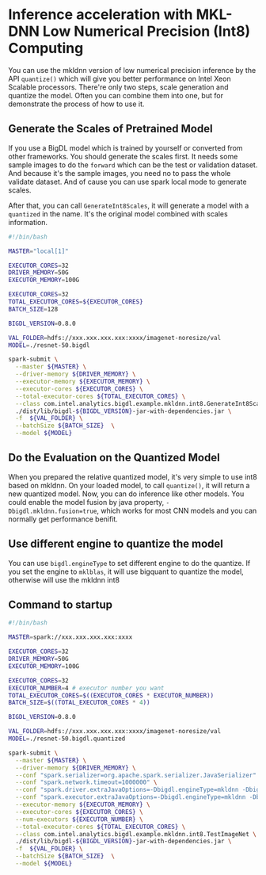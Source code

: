 # Inference acceleration with MKL-DNN Low Numerical Precision (Int8) Computing

You can use the mkldnn version of low numerical precision inference by the
API `quantize()` which will give you better performance on Intel Xeon Scalable
processors. There're only two steps, scale generation and quantize the model.
Often you can combine them into one, but for demonstrate the process of how to
use it.

## Generate the Scales of Pretrained Model

If you use a BigDL model which is trained by yourself or converted from other
frameworks. You should generate the scales first. It needs some sample images
to do the `forward` which can be the test or validation dataset. And because
it's the sample images, you need no to pass the whole validate dataset. And of
cause you can use spark local mode to generate scales.

After that, you can call `GenerateInt8Scales`, it will generate a model with
a `quantized` in the name. It's the original model combined with scales information.

```bash
#!/bin/bash

MASTER="local[1]"

EXECUTOR_CORES=32
DRIVER_MEMORY=50G
EXECUTOR_MEMORY=100G

EXECUTOR_CORES=32
TOTAL_EXECUTOR_CORES=${EXECUTOR_CORES}
BATCH_SIZE=128

BIGDL_VERSION=0.8.0

VAL_FOLDER=hdfs://xxx.xxx.xxx.xxx:xxxx/imagenet-noresize/val
MODEL=./resnet-50.bigdl

spark-submit \
  --master ${MASTER} \
  --driver-memory ${DRIVER_MEMORY} \
  --executor-memory ${EXECUTOR_MEMORY} \
  --executor-cores ${EXECUTOR_CORES} \
  --total-executor-cores ${TOTAL_EXECUTOR_CORES} \
  --class com.intel.analytics.bigdl.example.mkldnn.int8.GenerateInt8Scales \
  ./dist/lib/bigdl-${BIGDL_VERSION}-jar-with-dependencies.jar \
  -f  ${VAL_FOLDER} \
  --batchSize ${BATCH_SIZE}  \
  --model ${MODEL}
```

## Do the Evaluation on the Quantized Model

When you prepared the relative quantized model, it's very simple to use int8 based
on mkldnn. On your loaded model, to call `quantize()`, it will return a new
quantized model. Now, you can do inference like other models. You could enable the
model fusion by java property, `-Dbigdl.mkldnn.fusion=true`, which works for most
CNN models and you can normally get performance benifit.

## Use different engine to quantize the model

You can use `bigdl.engineType` to set different engine to do the quantize. If you
set the engine to `mklblas`, it will use bigquant to quantize the model, otherwise
will use the mkldnn int8

## Command to startup

```bash
#!/bin/bash

MASTER=spark://xxx.xxx.xxx.xxx:xxxx

EXECUTOR_CORES=32
DRIVER_MEMORY=50G
EXECUTOR_MEMORY=100G

EXECUTOR_CORES=32
EXECUTOR_NUMBER=4 # executor number you want
TOTAL_EXECUTOR_CORES=$((EXECUTOR_CORES * EXECUTOR_NUMBER))
BATCH_SIZE=$((TOTAL_EXECUTOR_CORES * 4))

BIGDL_VERSION=0.8.0

VAL_FOLDER=hdfs://xxx.xxx.xxx.xxx:xxxx/imagenet-noresize/val
MODEL=./resnet-50.bigdl.quantized

spark-submit \
  --master ${MASTER} \
  --driver-memory ${DRIVER_MEMORY} \
  --conf "spark.serializer=org.apache.spark.serializer.JavaSerializer" \
  --conf "spark.network.timeout=1000000" \
  --conf "spark.driver.extraJavaOptions=-Dbigdl.engineType=mkldnn -Dbigdl.mkldnn.fusion=true" \
  --conf "spark.executor.extraJavaOptions=-Dbigdl.engineType=mkldnn -Dbigdl.mkldnn.fusion=true" \
  --executor-memory ${EXECUTOR_MEMORY} \
  --executor-cores ${EXECUTOR_CORES} \
  --num-executors ${EXECUTOR_NUMBER} \
  --total-executor-cores ${TOTAL_EXECUTOR_CORES} \
  --class com.intel.analytics.bigdl.example.mkldnn.int8.TestImageNet \
  ./dist/lib/bigdl-${BIGDL_VERSION}-jar-with-dependencies.jar \
  -f  ${VAL_FOLDER} \
  --batchSize ${BATCH_SIZE}  \
  --model ${MODEL}
```
